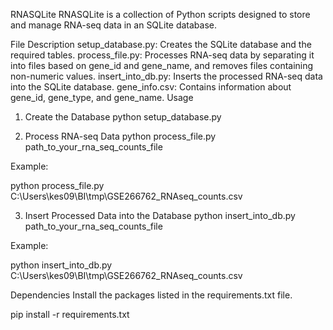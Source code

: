RNASQLite
RNASQLite is a collection of Python scripts designed to store and manage RNA-seq data in an SQLite database.

File Description
setup_database.py: Creates the SQLite database and the required tables.
process_file.py: Processes RNA-seq data by separating it into files based on gene_id and gene_name, and removes files containing non-numeric values.
insert_into_db.py: Inserts the processed RNA-seq data into the SQLite database.
gene_info.csv: Contains information about gene_id, gene_type, and gene_name.
Usage
1. Create the Database
python setup_database.py

2. Process RNA-seq Data
python process_file.py path_to_your_rna_seq_counts_file

Example:

python process_file.py C:\Users\kes09\BI\tmp\GSE266762_RNAseq_counts.csv

3. Insert Processed Data into the Database
python insert_into_db.py path_to_your_rna_seq_counts_file

Example:

python insert_into_db.py C:\Users\kes09\BI\tmp\GSE266762_RNAseq_counts.csv

Dependencies
Install the packages listed in the requirements.txt file.

pip install -r requirements.txt